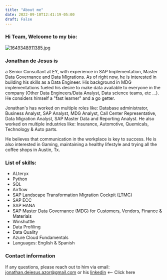 ```yaml
---
title: "About me"
date: 2022-09-10T12:41:19-05:00
draft: False
---
```


### Hi Team, Welcome to my bio:

[![1649348911385.jpg](https://i.postimg.cc/3wpywcxF/1649348911385.jpg)](https://postimg.cc/p9WVGk8m)

### Jonathan de Jesus is 
a Senior Consultant at EY, with experience in SAP Implementation, Master Data
Governance and Data Migrations.
As of right now, he is interested in building his skills as a Data Engineer. His background in MDG implementations fueled his desire to make data available to everyone in the company (Other Data Engineers/Data Analyst, Data science teams, etc ...). He considers himself a "fast learner" and a go getter.

Jonathan's has worked on multiple roles like: Database administrator, Business Analyst, SAP Analyst, MDG Analyst, Call Center
Representative, Data Migration Analyst, SAP Master Data and Reporting Analyst. He also worked on multiple industries like: Insurance, Automotive, Quemicals, Technology & Auto parts.

He believes that communication in the workplace is key to success. He is also interested in Gaming, maintaining a healthy lifestyle and
trying all the coffee shops in Austin, Tx.
    
### List of skills:
- ALteryx 
- Python
- SQL
- Airflow
- SAP Landscape Transformation Migration Cockpit (LTMC)  
- SAP ECC
- SAP HANA
- SAP Master Data Governance (MDG) for Customers, Vendors, Finance & Materials
- Winshuttle
- Data Profiling
- Data Quality
- Azure Cloud Fundamentals
- Languages: English & Spanish

### Contact information
If any questions, please reach out to him via email: jonathan.dejesus.azor@gmail.com or his [linkedin](https://www.linkedin.com/in/jonathandejesusazor/) <-- Click here


